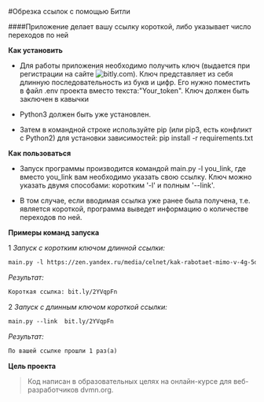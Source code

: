 #Обрезка ссылок с помощью Битли

####Приложение делает вашу ссылку короткой, либо указывает число переходов по ней

**Как установить**

* Для работы приложения необходимо получить ключ (выдается при регистрации на сайте ![bitly.com](https://app.bitly.com)). 
Ключ представляет из себя длинную последовательность из букв и цифр. Его нужно поместить в файл .env проекта вместо 
текста:"Your_token". Ключ должен быть заключен в кавычки

* Python3 должен быть уже установлен. 

* Затем в командной строке используйте pip (или pip3, есть конфликт с Python2) 
для установки зависимостей: pip install -r requirements.txt

**Как пользоваться**

* Запуск программы производится командой main.py -l you_link, где вместо you_link вам необходимо указать свою ссылку.
Ключ можно указать двумя способами: коротким '-l'  и полным '--link'.

* В том случае, если вводимая ссылка уже ранее была получена, т.е. является короткой, программа выведет информацию о 
количестве переходов по ней. 

**Примеры команд запуска**

1 *Запуск с коротким ключом длинной ссылки:* 
```html
main.py -l https://zen.yandex.ru/media/celnet/kak-rabotaet-mimo-v-4g-5dc2a9699c944660a553509e?utm_source=serp
```
*Результат:* 
```html
Короткая ссылка: bit.ly/2YVqpFn
```

2 *Запуск с длинным ключом короткой ссылки:* 
```html
main.py --link  bit.ly/2YVqpFn
```
*Результат:* 
```html
По вашей ссылке прошли 1 раз(а)
``` 


**Цель проекта**
>Код написан в образовательных целях на онлайн-курсе для веб-разработчиков dvmn.org.

